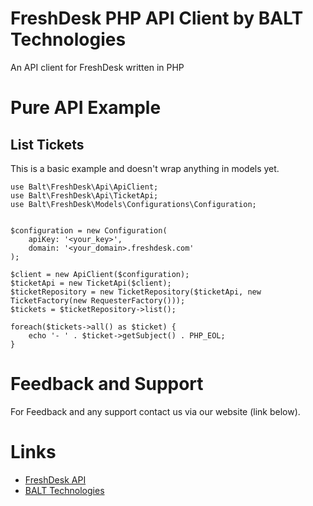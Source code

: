 # FreshDesk PHP API Client by BALT Technologies
An API client for FreshDesk written in PHP

# Pure API Example
## List Tickets

This is a basic example and doesn't wrap anything in models yet.

    use Balt\FreshDesk\Api\ApiClient;
    use Balt\FreshDesk\Api\TicketApi;
    use Balt\FreshDesk\Models\Configurations\Configuration;
    
    
    $configuration = new Configuration(
        apiKey: '<your_key>',
        domain: '<your_domain>.freshdesk.com'
    );
    
    $client = new ApiClient($configuration);
    $ticketApi = new TicketApi($client);
    $ticketRepository = new TicketRepository($ticketApi, new TicketFactory(new RequesterFactory()));
    $tickets = $ticketRepository->list();
    
    foreach($tickets->all() as $ticket) {
        echo '- ' . $ticket->getSubject() . PHP_EOL;
    }

# Feedback and Support
For Feedback and any support contact us via our website (link below).

# Links

* [FreshDesk API](https://developers.freshdesk.com/api/)
* [BALT Technologies](https://www.balt.de)